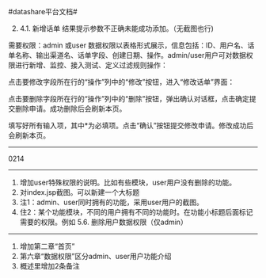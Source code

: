 #datashare平台文档#


2. 4.1.	新增话单 结果提示参数不正确未能成功添加。（无截图也行)



需要权限：admin 或user
数据权限以表格形式展示，信息包括：ID、用户名、话单名称、输出渠道名、话单字段、创建日期、操作。admin/user用户可对数据权限进行新增、监控、接入测试、定义过滤规则操作：



点击要修改字段所在行的“操作”列中的“修改”按钮，进入“修改话单”界面：

点击要删除字段所在行的“操作”列中的“删除”按钮，弹出确认对话框，点击确定提交删除申请。成功删除后会刷新本页。


填写好所有输入项，其中*为必填项。点击“确认”按钮提交修改申请。修改成功后会刷新本页。


****
0214
****

1. 增加user特殊权限的说明。比如有些模块，user用户没有删除的功能。
2. 对index.jsp截图。可以新建一个大标题
3. 注1：admin、user同时拥有的功能，采用user用户的截图。
4. 住2：某个功能模块，不同的用户拥有不同的功能时。在功能小标题后面标记需要的权限。例如  5.6.	删除用户数据权限（仅admin）

****
1. 增加第二章“首页”
2. 第六章“数据权限”区分admin、user用户功能介绍
3. 概述里增加2条备注